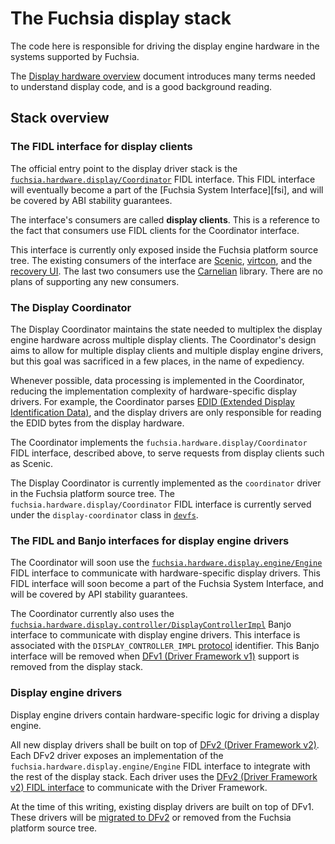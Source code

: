 # The Fuchsia display stack

The code here is responsible for driving the display engine hardware in the
systems supported by Fuchsia.

The [Display hardware overview][display-hardware-overview] document introduces
many terms needed to understand display code, and is a good background reading.

## Stack overview

### The FIDL interface for display clients

The official entry point to the display driver stack is the
[`fuchsia.hardware.display/Coordinator`][display-coordinator-fidl] FIDL
interface. This FIDL interface will eventually become a part of the [Fuchsia
System Interface][fsi], and will be covered by ABI stability guarantees.

The interface's consumers are called **display clients**. This is a reference to
the fact that consumers use FIDL clients for the Coordinator interface.

This interface is currently only exposed inside the Fuchsia platform source
tree. The existing consumers of the interface are [Scenic][scenic],
[virtcon][virtcon], and the [recovery UI][recovery-ui]. The last two consumers
use the [Carnelian][carnelian] library. There are no plans of supporting any new
consumers.

### The Display Coordinator

The Display Coordinator maintains the state needed to multiplex the display
engine hardware across multiple display clients. The Coordinator's design aims
to allow for multiple display clients and multiple display engine drivers, but
this goal was sacrificed in a few places, in the name of expediency.

Whenever possible, data processing is implemented in the Coordinator, reducing
the implementation complexity of hardware-specific display drivers. For example,
the Coordinator parses [EDID (Extended Display Identification Data)][edid], and
the display drivers are only responsible for reading the EDID bytes from the
display hardware.

The Coordinator implements the `fuchsia.hardware.display/Coordinator` FIDL
interface, described above, to serve requests from display clients such as
Scenic.

The Display Coordinator is currently implemented as the `coordinator` driver in
the Fuchsia platform source tree. The `fuchsia.hardware.display/Coordinator`
FIDL interface is currently served under the `display-coordinator` class in
[`devfs`][devfs].

### The FIDL and Banjo interfaces for display engine drivers

The Coordinator will soon use the
[`fuchsia.hardware.display.engine/Engine`][display-engine-fidl] FIDL interface
to communicate with hardware-specific display drivers. This FIDL interface will
soon become a part of the Fuchsia System Interface, and will be covered by API
stability guarantees.

The Coordinator currently also uses the
[`fuchsia.hardware.display.controller/DisplayControllerImpl`][display-controller-banjo]
Banjo interface to communicate with display engine drivers. This interface is
associated with the `DISPLAY_CONTROLLER_IMPL` [protocol][dfv1-protocol]
identifier. This Banjo interface will be removed when
[DFv1 (Driver Framework v1)][dfv1] support is removed from the display stack.

### Display engine drivers

Display engine drivers contain hardware-specific logic for driving a display
engine.

All new display drivers shall be built on top of
[DFv2 (Driver Framework v2)][dfv2]. Each DFv2 driver exposes an implementation
of the `fuchsia.hardware.display.engine/Engine` FIDL interface to integrate with
the rest of the display stack. Each driver uses the
[DFv2 (Driver Framework v2) FIDL interface][dfv2-fidl] to communicate with the
Driver Framework.

At the time of this writing, existing display drivers are built on top of DFv1.
These drivers will be [migrated to DFv2][dfv2-migration] or removed from the
Fuchsia platform source tree.

[carnelian]: /src/bringup/bin/virtcon/README.md
[devfs]: /docs/concepts/drivers/driver_communication.md#service_discovery_using_devfs
[dfv1]: /docs/development/drivers/concepts/fdf.md
[dfv1-protocol]: /docs/development/drivers/concepts/device_driver_model/protocol.md
[dfv2]: /docs/concepts/drivers/driver_framework.md
[dfv2-fidl]: /docs/concepts/drivers/driver_framework.md#fidl_interface
[dfv2-migration]: /docs/development/drivers/migration/migrate-from-dfv1-to-dfv2.md
[display-hardware-overview]: docs/hardware.md
[display-controller-banjo]: /sdk/banjo/fuchsia.hardware.display.controller/display-controller.fidl
[display-coordinator-fidl]: /sdk/fidl/fuchsia.hardware.display/coordinator.fidl
[display-engine-fidl]: /sdk/fidl/fuchsia.hardware.display.engine/engine.fidl
[edid]: https://en.wikipedia.org/wiki/Extended_Display_Identification_Data
[fuchsia-system-interface]: /docs/concepts/packages/system.md
[recovery-ui]: /src/recovery/lib/recovery-ui/BUILD.gn
[scenic]: /docs/concepts/ui/scenic/index.md
[virtcon]: /src/bringup/bin/virtcon/README.md
